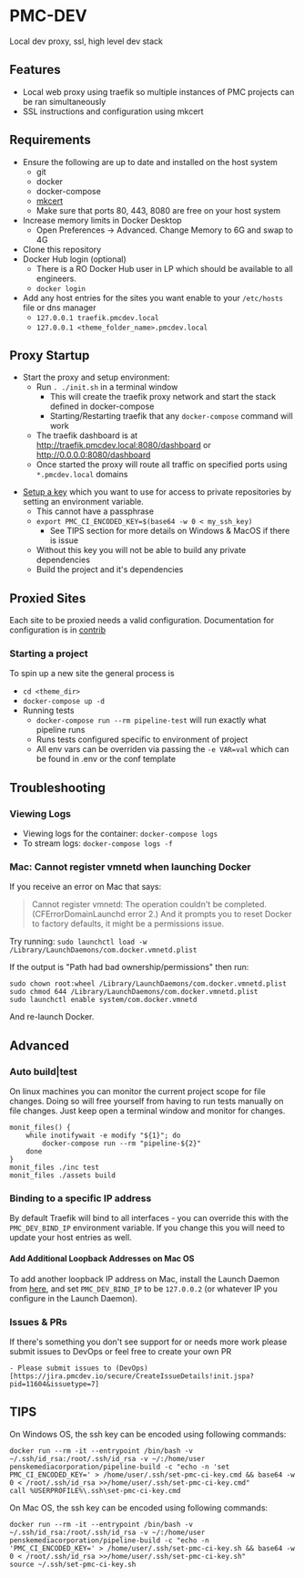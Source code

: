 # PMC-DEV
Local dev proxy, ssl, high level dev stack

## Features
- Local web proxy using traefik so multiple instances of PMC projects can be ran simultaneously
- SSL instructions and configuration using mkcert

## Requirements
- Ensure the following are up to date and installed on the host system
	- git
	- docker
	- docker-compose
	- [mkcert](https://github.com/FiloSottile/mkcert)
	- Make sure that ports 80, 443, 8080 are free on your host system
- Increase memory limits in Docker Desktop
	- Open Preferences -> Advanced. Change Memory to 6G and swap to 4G
- Clone this repository
- Docker Hub login (optional)
	- There is a RO Docker Hub user in LP which should be available to all engineers.
	- `docker login`
- Add any host entries for the sites you want enable to your `/etc/hosts` file or dns manager
	- `127.0.0.1 traefik.pmcdev.local`
	- `127.0.0.1 <theme_folder_name>.pmcdev.local`

## Proxy Startup
- Start the proxy and setup environment:
	- Run `. ./init.sh` in a terminal window
		- This will create the traefik proxy network and start the stack defined in docker-compose
		- Starting/Restarting traefik that any `docker-compose` command will work
	- The traefik dashboard is at http://traefik.pmcdev.local:8080/dashboard or http://0.0.0.0:8080/dashboard
	- Once started the proxy will route all traffic on specified ports using `*.pmcdev.local` domains
* [Setup a key](https://confluence.atlassian.com/bitbucket/use-ssh-keys-in-bitbucket-pipelines-847452940.html) which you want to use for access to private repositories by setting an environment variable.
	* This cannot have a passphrase
	* `export PMC_CI_ENCODED_KEY=$(base64 -w 0 < my_ssh_key)`
		- See TIPS section for more details on Windows & MacOS if there is issue
	* Without this key you will not be able to build any private dependencies
	* Build the project and it's dependencies

##  Proxied Sites
Each site to be proxied needs a valid configuration. Documentation for configuration is in  [contrib](contrib)

### Starting a project
To spin up a new site the general process is

* `cd <theme_dir>`
* `docker-compose up -d`
* Running tests
	* `docker-compose run --rm pipeline-test` will run exactly what pipeline runs
	* Runs tests configured specific to environment of project
	* All env vars can be overriden via passing the `-e VAR=val` which can be found in .env or the conf template

## Troubleshooting

### Viewing Logs
- Viewing logs for the container: `docker-compose logs`
- To stream logs: `docker-compose logs -f`

### Mac: Cannot register vmnetd when launching Docker
If you receive an error on Mac that says:
> Cannot register vmnetd: The operation couldn't be completed. (CFErrorDomainLaunchd error 2.)
And it prompts you to reset Docker to factory defaults, it might be a permissions issue.

Try running: `sudo launchctl load -w /Library/LaunchDaemons/com.docker.vmnetd.plist`

If the output is "Path had bad ownership/permissions" then run:

	sudo chown root:wheel /Library/LaunchDaemons/com.docker.vmnetd.plist
	sudo chmod 644 /Library/LaunchDaemons/com.docker.vmnetd.plist
	sudo launchctl enable system/com.docker.vmnetd

And re-launch Docker.

## Advanced

### Auto build|test
On linux machines you can monitor the current project scope for file changes. Doing so will free yourself from having to run tests manually on file changes. Just keep open a terminal window and monitor for changes.
```
monit_files() {
	while inotifywait -e modify "${1}"; do
		docker-compose run --rm "pipeline-${2}"
	done
}
monit_files ./inc test
monit_files ./assets build
```

### Binding to a specific IP address
By default Traefik will bind to all interfaces - you can override this with the `PMC_DEV_BIND_IP` environment variable. If you change this you will need to update your host entries as well.

#### Add Additional Loopback Addresses on Mac OS
To add another loopback IP address on Mac, install the Launch Daemon from [here](https://gist.github.com/pmc-mirror/6a04a93b50ff22325fcd926c8305cded), and set `PMC_DEV_BIND_IP` to be `127.0.0.2` (or whatever IP you configure in the Launch Daemon).

### Issues & PRs
If there's something you don't see support for or needs more work please submit issues to DevOps or feel free to create your own PR

	- Please submit issues to (DevOps)[https://jira.pmcdev.io/secure/CreateIssueDetails!init.jspa?pid=11604&issuetype=7]

## TIPS

On Windows OS, the ssh key can be encoded using following commands:
		
	docker run --rm -it --entrypoint /bin/bash -v ~/.ssh/id_rsa:/root/.ssh/id_rsa -v ~/:/home/user penskemediacorporation/pipeline-build -c "echo -n 'set PMC_CI_ENCODED_KEY=' > /home/user/.ssh/set-pmc-ci-key.cmd && base64 -w 0 < /root/.ssh/id_rsa >>/home/user/.ssh/set-pmc-ci-key.cmd"
	call %USERPROFILE%\.ssh\set-pmc-ci-key.cmd

On Mac OS, the ssh key can be encoded using following commands:

	docker run --rm -it --entrypoint /bin/bash -v ~/.ssh/id_rsa:/root/.ssh/id_rsa -v ~/:/home/user penskemediacorporation/pipeline-build -c "echo -n 'PMC_CI_ENCODED_KEY=' > /home/user/.ssh/set-pmc-ci-key.sh && base64 -w 0 < /root/.ssh/id_rsa >>/home/user/.ssh/set-pmc-ci-key.sh"
	source ~/.ssh/set-pmc-ci-key.sh
